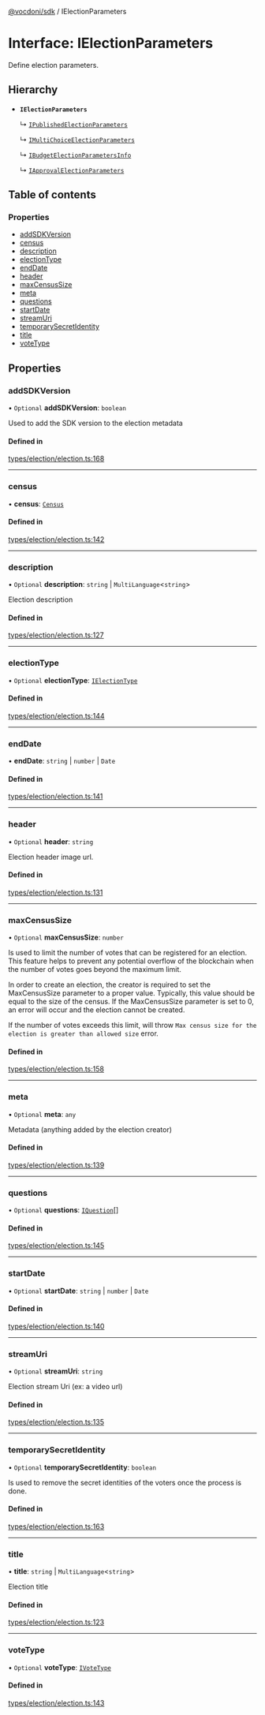 [@vocdoni/sdk](/sdk) / IElectionParameters

# Interface: IElectionParameters

Define election parameters.

## Hierarchy

- **`IElectionParameters`**

  ↳ [`IPublishedElectionParameters`](IPublishedElectionParameters)

  ↳ [`IMultiChoiceElectionParameters`](IMultiChoiceElectionParameters)

  ↳ [`IBudgetElectionParametersInfo`](IBudgetElectionParametersInfo)

  ↳ [`IApprovalElectionParameters`](IApprovalElectionParameters)

## Table of contents

### Properties

- [addSDKVersion](IElectionParameters#addsdkversion)
- [census](IElectionParameters#census)
- [description](IElectionParameters#description)
- [electionType](IElectionParameters#electiontype)
- [endDate](IElectionParameters#enddate)
- [header](IElectionParameters#header)
- [maxCensusSize](IElectionParameters#maxcensussize)
- [meta](IElectionParameters#meta)
- [questions](IElectionParameters#questions)
- [startDate](IElectionParameters#startdate)
- [streamUri](IElectionParameters#streamuri)
- [temporarySecretIdentity](IElectionParameters#temporarysecretidentity)
- [title](IElectionParameters#title)
- [voteType](IElectionParameters#votetype)

## Properties

### addSDKVersion

• `Optional` **addSDKVersion**: `boolean`

Used to add the SDK version to the election metadata

#### Defined in

[types/election/election.ts:168](https://github.com/vocdoni/vocdoni-sdk/blob/ee6390524b82e6ef535da03c0e3bb826e450e622/src/types/election/election.ts#L168)

___

### census

• **census**: [`Census`](../classes/Census)

#### Defined in

[types/election/election.ts:142](https://github.com/vocdoni/vocdoni-sdk/blob/ee6390524b82e6ef535da03c0e3bb826e450e622/src/types/election/election.ts#L142)

___

### description

• `Optional` **description**: `string` \| `MultiLanguage`\<`string`\>

Election description

#### Defined in

[types/election/election.ts:127](https://github.com/vocdoni/vocdoni-sdk/blob/ee6390524b82e6ef535da03c0e3bb826e450e622/src/types/election/election.ts#L127)

___

### electionType

• `Optional` **electionType**: [`IElectionType`](IElectionType)

#### Defined in

[types/election/election.ts:144](https://github.com/vocdoni/vocdoni-sdk/blob/ee6390524b82e6ef535da03c0e3bb826e450e622/src/types/election/election.ts#L144)

___

### endDate

• **endDate**: `string` \| `number` \| `Date`

#### Defined in

[types/election/election.ts:141](https://github.com/vocdoni/vocdoni-sdk/blob/ee6390524b82e6ef535da03c0e3bb826e450e622/src/types/election/election.ts#L141)

___

### header

• `Optional` **header**: `string`

Election header image url.

#### Defined in

[types/election/election.ts:131](https://github.com/vocdoni/vocdoni-sdk/blob/ee6390524b82e6ef535da03c0e3bb826e450e622/src/types/election/election.ts#L131)

___

### maxCensusSize

• `Optional` **maxCensusSize**: `number`

Is used to limit the number of votes that can be registered for an election. This feature helps to prevent any
potential overflow of the blockchain when the number of votes goes beyond the maximum limit.

In order to create an election, the creator is required to set the MaxCensusSize parameter to a proper value.
Typically, this value should be equal to the size of the census. If the MaxCensusSize parameter is set to 0, an
error will occur and the election cannot be created.

If the number of votes exceeds this limit, will throw `Max census size for the election is greater than allowed
size` error.

#### Defined in

[types/election/election.ts:158](https://github.com/vocdoni/vocdoni-sdk/blob/ee6390524b82e6ef535da03c0e3bb826e450e622/src/types/election/election.ts#L158)

___

### meta

• `Optional` **meta**: `any`

Metadata (anything added by the election creator)

#### Defined in

[types/election/election.ts:139](https://github.com/vocdoni/vocdoni-sdk/blob/ee6390524b82e6ef535da03c0e3bb826e450e622/src/types/election/election.ts#L139)

___

### questions

• `Optional` **questions**: [`IQuestion`](IQuestion)[]

#### Defined in

[types/election/election.ts:145](https://github.com/vocdoni/vocdoni-sdk/blob/ee6390524b82e6ef535da03c0e3bb826e450e622/src/types/election/election.ts#L145)

___

### startDate

• `Optional` **startDate**: `string` \| `number` \| `Date`

#### Defined in

[types/election/election.ts:140](https://github.com/vocdoni/vocdoni-sdk/blob/ee6390524b82e6ef535da03c0e3bb826e450e622/src/types/election/election.ts#L140)

___

### streamUri

• `Optional` **streamUri**: `string`

Election stream Uri (ex: a video url)

#### Defined in

[types/election/election.ts:135](https://github.com/vocdoni/vocdoni-sdk/blob/ee6390524b82e6ef535da03c0e3bb826e450e622/src/types/election/election.ts#L135)

___

### temporarySecretIdentity

• `Optional` **temporarySecretIdentity**: `boolean`

Is used to remove the secret identities of the voters once the process is done.

#### Defined in

[types/election/election.ts:163](https://github.com/vocdoni/vocdoni-sdk/blob/ee6390524b82e6ef535da03c0e3bb826e450e622/src/types/election/election.ts#L163)

___

### title

• **title**: `string` \| `MultiLanguage`\<`string`\>

Election title

#### Defined in

[types/election/election.ts:123](https://github.com/vocdoni/vocdoni-sdk/blob/ee6390524b82e6ef535da03c0e3bb826e450e622/src/types/election/election.ts#L123)

___

### voteType

• `Optional` **voteType**: [`IVoteType`](IVoteType)

#### Defined in

[types/election/election.ts:143](https://github.com/vocdoni/vocdoni-sdk/blob/ee6390524b82e6ef535da03c0e3bb826e450e622/src/types/election/election.ts#L143)
